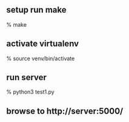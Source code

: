 ## setup run make
% make

## activate virtualenv
% source venv/bin/activate

## run server
% python3 test1.py

## browse to http://server:5000/

